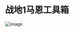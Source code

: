 # 战地1马恩工具箱

![image](https://github.com/CrazyZhang666/EasyMarneTools/assets/28080853/20d0e4a1-85d1-4043-83c1-8ebea178c93c)

